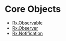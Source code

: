 # Core Objects

* [Rx.Observable](observable/index.html)
* [Rx.Observer](observer/index.html)
* [Rx.Notification](notification/index.html)